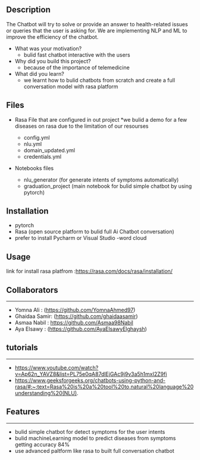 ## Description
The Chatbot will try to solve or provide an answer to health-related issues or queries that the user is asking for. We are implementing NLP and ML to improve the efficiency of the chatbot.


- What was your motivation?
   * bulid fast chatbot interactive with the users
- Why did you build this project?
   * because  of the importance of telemedicine 
- What did you learn?
   * we learnt how to bulid chatbots from scratch and create a full conversation model with rasa platform 
   
## Files 
 * Rasa File that are configured in out project
  *we bulid a demo for a few diseases on rasa due to the limitation of our resourses
    * config.yml 
    * nlu.yml
    * domain_updated.yml
    * credentials.yml
   
 * Notebooks files
    * nlu_generator (for generate intents of symptoms automatically)
    * graduation_project (main notebook for bulid simple chatbot by using pytorch)
 

## Installation
- pytorch
- Rasa (open source platform to bulid full Ai Chatbot conversation)
- prefer to install Pycharm or Visual Studio 
-word cloud
## Usage
link for install rasa platfrom  :https://rasa.com/docs/rasa/installation/

## Collaborators
***

* Yomna Ali : (https://github.com/YomnaAhmed97)
* Ghaidaa Samir: (https://github.com/ghaidaasamir)
* Asmaa Nabil : https://github.com/Asmaa98Nabil
* Aya Elsawy : (https://github.com/AyaElsawyElghaysh)


## tutorials
***
* https://www.youtube.com/watch?v=Ap62n_YAVZ8&list=PL75e0qA87dlEjGAc9j9v3a5h1mxI2Z9fi
* https://www.geeksforgeeks.org/chatbots-using-python-and-rasa/#:~:text=Rasa%20is%20a%20tool%20to,natural%20language%20understanding%20(NLU).


## Features
***

* bulid simple chatbot for detect symptoms for the user intents
* bulid machineLearning model to predict diseases from symptoms getting accuracy 84%
 * use advanced paltform like rasa to built full conversation chatbot 




